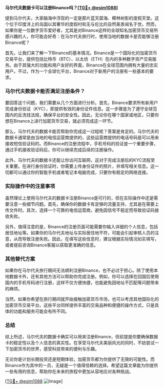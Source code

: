 **马尔代夫数据卡可以注册Binance吗？[[TG💪+ @esim1088](https://t.me/s/esim1088)]**

提到马尔代夫，大家脑海中浮现的一定是那片蓝天碧海、椰林树影的度假天堂。这个位于印度洋上的岛国以其奢华的度假村和无与伦比的自然美景闻名于世。然而，如果你是一位数字货币爱好者，尤其是对Binance这样的全球知名加密货币交易所感兴趣的人，你可能会好奇：在马尔代夫旅行时，使用当地的数据卡是否能够注册Binance呢？

首先，让我们来了解一下Binance的基本情况。Binance是一个国际化的加密货币交易平台，提供包括比特币（BTC）、以太坊（ETH）在内的多种数字资产交易服务。由于其强大的功能和用户友好的界面，Binance在全球范围内拥有大量的忠实用户。不过，作为一个全球化平台，Binance对于新用户的注册有一些基本的要求。

### 马尔代夫数据卡能否满足注册条件？

要回答这个问题，我们需要从几个方面进行分析。首先，Binance要求所有新用户完成身份验证（KYC），即提供有效的身份证件信息。这一步骤是为了遵守全球范围内的反洗钱法规，确保平台的安全性。因此，无论你在哪个国家或地区，只要你想在Binance上进行加密货币交易，就必须完成这一环节。

那么，马尔代夫的数据卡能否帮助你完成这一过程呢？答案是肯定的。马尔代夫的数据卡通常是由当地的电信运营商提供的，这些运营商提供的电话号码是可以用来接收短信验证码的。而Binance的注册流程中，手机号码的验证是一个重要步骤，通过手机接收验证码后，你可以继续完成后续的注册操作。

此外，马尔代夫的数据卡还能让你访问互联网，这对于完成注册后的KYC流程至关重要。在进行身份验证时，你需要上传身份证件的照片，并填写相关信息。这一切都可以通过你的智能手机或者笔记本电脑完成，只要你有稳定的网络连接。

### 实际操作中的注意事项

虽然理论上使用马尔代夫的数据卡注册Binance是可行的，但在实际操作中还是需要注意一些细节问题。首先，确保你的数据卡有足够的流量支持，尤其是在需要上传文件时。其次，选择一个可靠的电信运营商，避免因信号不稳定而导致验证码接收失败。

另外，值得注意的是，Binance的注册页面可能需要你输入详细的个人信息，包括居住地址等。如果你的马尔代夫地址与实际居住地不符，可能会引起审核人员的注意，从而导致注册失败。因此，在填写这些信息时，建议根据实际情况如实填写，或者提前咨询Binance客服以获取更准确的信息。

### 其他替代方案

如果你在马尔代夫旅行期间无法顺利注册Binance，也不必过于担心。除了使用本地数据卡外，还有其他方法可以帮助你完成注册。例如，你可以选择在回国后使用国内的手机号码进行注册，这样不仅方便快捷，也能避免因地址不匹配等问题带来的麻烦。

当然，如果你希望在旅行期间就开始接触加密货币市场，也可以考虑其他国际化的加密货币交易平台。这些平台同样提供丰富的交易品种和便捷的操作方式，只是具体的功能和服务可能会有所不同。

### 总结

综上所述，马尔代夫的数据卡确实可以用来注册Binance，但前提是你要确保数据卡的稳定性以及个人信息的真实性。在享受马尔代夫美丽风光的同时，不妨尝试一下加密货币的世界，感受科技带来的便利与乐趣。

无论你是计划长期投资还是短期体验，加密货币都为你提供了无限的可能性。而Binance作为其中的一员，无疑是一个值得信赖的选择。希望这篇文章能为你提供一些有用的信息，帮助你在未来的旅程中更加从容地应对各种挑战。

[[TG💪+ @esim1088](https://t.me/s/esim1088) ![Image](https://i.postimg.cc/4NQfJmqS/Snipaste-2025-05-13-00-14-12.png)]